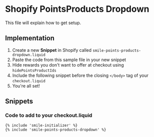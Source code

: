 # Shopify PointsProducts Dropdown

This file will explain how to get setup.

## Implementation

1. Create a new **Snippet** in Shopify called `smile-points-products-dropdown.liquid`
2. Paste the code from this sample file in your new snippet
3. Hide rewards you don't want to offer at checkout using `hidePointsProductIds`
4. Include the following snippet before the closing `</body>` tag of your `checkout.liquid`
5. You're all set!

## Snippets

### Code to add to your checkout.liquid

```liquid
{% include 'smile-initializer' %}
{% include 'smile-points-products-dropdown' %}
```

